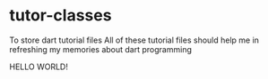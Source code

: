 # tutor-classes
To store dart tutorial files
All of these tutorial files should help me in refreshing my memories about dart programming

HELLO WORLD!